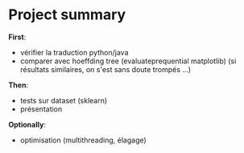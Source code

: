 # Project summary

**First**:
- vérifier la traduction python/java
- comparer avec hoeffding tree (evaluateprequential matplotlib)
(si résultats similaires, on s'est sans doute trompés ...)

 **Then**:
- tests sur dataset (sklearn)
- présentation

**Optionally**:
- optimisation (multithreading, élagage)
